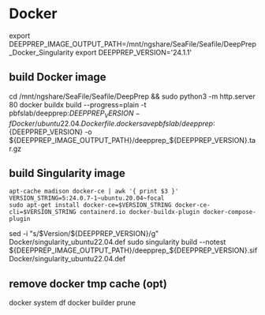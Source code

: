 # Docker
export DEEPPREP_IMAGE_OUTPUT_PATH=/mnt/ngshare/SeaFile/Seafile/DeepPrep_Docker_Singularity
export DEEPPREP_VERSION='24.1.1'

## build Docker image
cd /mnt/ngshare/SeaFile/Seafile/DeepPrep && sudo python3 -m http.server 80
docker buildx build --progress=plain -t pbfslab/deepprep:${DEEPPREP_VERSION} -f Docker/ubuntu22.04.Dockerfile .
docker save pbfslab/deepprep:${DEEPPREP_VERSION} -o ${DEEPPREP_IMAGE_OUTPUT_PATH}/deepprep_${DEEPPREP_VERSION}.tar.gz

## build Singularity image
```
apt-cache madison docker-ce | awk '{ print $3 }'
VERSION_STRING=5:24.0.7-1~ubuntu.20.04~focal
sudo apt-get install docker-ce=$VERSION_STRING docker-ce-cli=$VERSION_STRING containerd.io docker-buildx-plugin docker-compose-plugin
```

sed -i "s/\$Version/${DEEPPREP_VERSION}/g" Docker/singularity_ubuntu22.04.def
sudo singularity build --notest ${DEEPPREP_IMAGE_OUTPUT_PATH}/deepprep_${DEEPPREP_VERSION}.sif Docker/singularity_ubuntu22.04.def

## remove docker tmp cache (opt)
docker system df
docker builder prune
